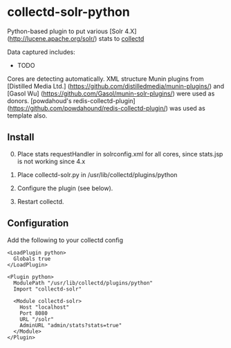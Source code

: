 collectd-solr-python
====================

Python-based plugin to put various [Solr 4.X] (http://lucene.apache.org/solr/) stats to [collectd](http://collectd.org)

Data captured includes:

 * TODO

Cores are detecting automatically. XML structure
Munin plugins from [Distilled Media Ltd.] (https://github.com/distilledmedia/munin-plugins/) and [Gasol Wu] (https://github.com/Gasol/munin-solr-plugins/)
were used as donors.
[powdahoud's redis-collectd-plugin] (https://github.com/powdahound/redis-collectd-plugin/) was used as template also.

Install
-------
 0. Place stats requestHandler in solrconfig.xml for all cores, since stats.jsp is not working since 4.x
   <requestHandler
     name="/admin/stats"
     class="org.apache.solr.handler.admin.SolrInfoMBeanHandler" />

 1. Place collectd-solr.py in /usr/lib/collectd/plugins/python
 2. Configure the plugin (see below).
 3. Restart collectd.

Configuration
-------------
Add the following to your collectd config

    <LoadPlugin python>
      Globals true
    </LoadPlugin>

    <Plugin python>
      ModulePath "/usr/lib/collectd/plugins/python"
      Import "collectd-solr"

      <Module collectd-solr>
        Host "localhost"
        Port 8080
        URL "/solr"
        AdminURL "admin/stats?stats=true"
      </Module>
    </Plugin>
